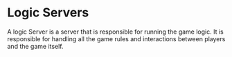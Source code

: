 # Logic Servers

A logic Server is a server that is responsible for running the game logic. It is responsible for handling all the game rules and interactions between players and the game itself.
